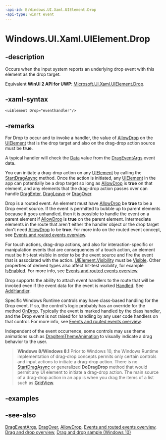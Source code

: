 ```yaml
---
-api-id: E:Windows.UI.Xaml.UIElement.Drop
-api-type: winrt event
---
```


<!-- Event syntax
public event Windows.UI.Xaml.DragEventHandler Drop
-->

# Windows.UI.Xaml.UIElement.Drop

## -description

Occurs when the input system reports an underlying drop event with this element as the drop target.

Equivalent **WinUI 2 API for UWP**: [Microsoft.UI.Xaml.UIElement.Drop](/windows/winui/api/microsoft.ui.xaml.uielement.drop).

## -xaml-syntax

```xaml
<uiElement Drop="eventhandler"/>
```

## -remarks

For Drop to occur and to invoke a handler, the value of [AllowDrop](uielement_allowdrop.md) on the [UIElement](uielement.md) that is the drop target and also on the drag-drop action source must be **true**.

A typical handler will check the [Data](drageventargs_data.md) value from the [DragEventArgs](drageventargs.md) event data.

You can initiate a drag-drop action on any [UIElement](uielement.md) by calling the [StartDragAsync](uielement_startdragasync_369751260.md) method. Once the action is initiated, any [UIElement](uielement.md) in the app can potentially be a drop target so long as [AllowDrop](uielement_allowdrop.md) is **true** on that element, and any elements that the drag-drop action passes over can handle [DragEnter](uielement_dragenter.md), [DragLeave](uielement_dragleave.md) or [DragOver](uielement_dragover.md).

Drop is a routed event. An element must have [AllowDrop](uielement_allowdrop.md) be **true** to be a Drop event source. If the event is permitted to bubble up to parent elements because it goes unhandled, then it is possible to handle the event on a parent element if [AllowDrop](uielement_allowdrop.md) is **true** on the parent element. Intermediate elements in the route that aren't either the handler object or the drop target don't need [AllowDrop](uielement_allowdrop.md) to be **true**. For more info on the routed event concept, see [Events and routed events overview](/windows/uwp/xaml-platform/events-and-routed-events-overview).

For touch actions, drag-drop actions, and also for interaction-specific or manipulation events that are consequences of a touch action, an element must be hit-test visible in order to be the event source and fire the event that is associated with the action. [UIElement.Visibility](uielement_visibility.md) must be [Visible](visibility.md). Other properties of derived types also affect hit-test visibility, for example [IsEnabled](../windows.ui.xaml.controls/control_isenabled.md). For more info, see [Events and routed events overview](/windows/uwp/xaml-platform/events-and-routed-events-overview).

Drop supports the ability to attach event handlers to the route that will be invoked even if the event data for the event is marked [Handled](drageventargs_handled.md). See [AddHandler](uielement_addhandler_2121467075.md).

Specific Windows Runtime controls may have class-based handling for the Drop event. If so, the control's logic probably has an override for the method [OnDrop](../windows.ui.xaml.controls/control_ondrop_1015747496.md). Typically the event is marked handled by the class handler, and the Drop event is not raised for handling by any user code handlers on that control. For more info, see [Events and routed events overview](/windows/uwp/xaml-platform/events-and-routed-events-overview).

Independent of the event occurrence, some controls may use theme animations such as [DragItemThemeAnimation](../windows.ui.xaml.media.animation/dragitemthemeanimation.md) to visually indicate a drag behavior to the user.

> **Windows 8/Windows 8.1**
> Prior to Windows 10, the Windows Runtime implementation of drag-drop concepts permits only certain controls and input actions to initiate a drag-drop action. There is no [StartDragAsync](uielement_startdragasync_369751260.md) or generalized **DoDragDrop** method that would permit any UI element to initiate a drag-drop action. The main source of a drag-drop action in an app is when you drag the items of a list such as [GridView](../windows.ui.xaml.controls/gridview.md).

## -examples

## -see-also

[DragEventArgs](drageventargs.md), [DragOver](uielement_dragover.md), [AllowDrop](uielement_allowdrop.md), [Events and routed events overview](/windows/uwp/xaml-platform/events-and-routed-events-overview), [Drag and drop overview](/windows/uwp/design/input/drag-and-drop), [Drag and drop sample (Windows 10)](https://github.com/Microsoft/Windows-universal-samples/tree/master/Samples/XamlDragAndDrop)
